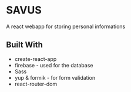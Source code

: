 # SAVUS

A react webapp for storing personal informations

## Built With

- create-react-app
- firebase - used for the database
- Sass
- yup & formik - for form validation
- react-router-dom
